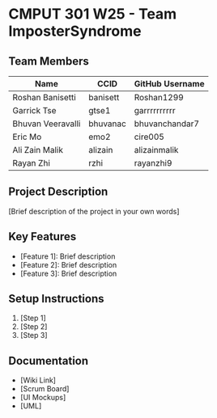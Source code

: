 # CMPUT 301 W25 - Team ImposterSyndrome

## Team Members

| Name        | CCID   | GitHub Username |
| ----------- | ------ | --------------- |
| Roshan Banisetti | banisett | Roshan1299     |
| Garrick Tse | gtse1 | garrrrrrrrrr     |
| Bhuvan Veeravalli | bhuvanac | bhuvanchandar7     |
| Eric Mo | emo2 | cire005     |
| Ali Zain Malik | alizain | alizainmalik |
| Rayan Zhi | rzhi | rayanzhi9     |

## Project Description

[Brief description of the project in your own words]

## Key Features

- [Feature 1]: Brief description
- [Feature 2]: Brief description
- [Feature 3]: Brief description

## Setup Instructions

1. [Step 1]
2. [Step 2]
3. [Step 3]

## Documentation

- [Wiki Link]
- [Scrum Board]
- [UI Mockups]
- [UML]
